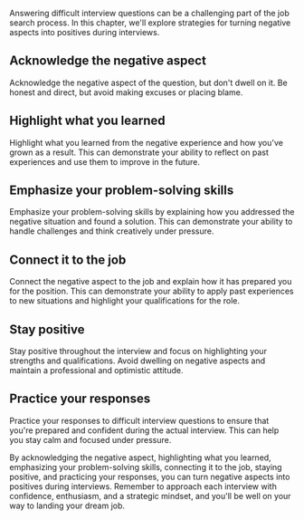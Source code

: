 
Answering difficult interview questions can be a challenging part of the job search process. In this chapter, we'll explore strategies for turning negative aspects into positives during interviews.

Acknowledge the negative aspect
-------------------------------

Acknowledge the negative aspect of the question, but don't dwell on it. Be honest and direct, but avoid making excuses or placing blame.

Highlight what you learned
--------------------------

Highlight what you learned from the negative experience and how you've grown as a result. This can demonstrate your ability to reflect on past experiences and use them to improve in the future.

Emphasize your problem-solving skills
-------------------------------------

Emphasize your problem-solving skills by explaining how you addressed the negative situation and found a solution. This can demonstrate your ability to handle challenges and think creatively under pressure.

Connect it to the job
---------------------

Connect the negative aspect to the job and explain how it has prepared you for the position. This can demonstrate your ability to apply past experiences to new situations and highlight your qualifications for the role.

Stay positive
-------------

Stay positive throughout the interview and focus on highlighting your strengths and qualifications. Avoid dwelling on negative aspects and maintain a professional and optimistic attitude.

Practice your responses
-----------------------

Practice your responses to difficult interview questions to ensure that you're prepared and confident during the actual interview. This can help you stay calm and focused under pressure.

By acknowledging the negative aspect, highlighting what you learned, emphasizing your problem-solving skills, connecting it to the job, staying positive, and practicing your responses, you can turn negative aspects into positives during interviews. Remember to approach each interview with confidence, enthusiasm, and a strategic mindset, and you'll be well on your way to landing your dream job.
